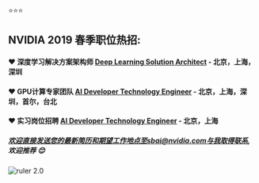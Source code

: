 :star::star::star:
## NVIDIA 2019 春季职位热招:


#### :hearts: 深度学习解决方案架构师 [Deep Learning Solution Architect](/Deep-Learning-Solution-Architect.md) - 北京，上海，深圳

#### :hearts: GPU计算专家团队 [AI Developer Technology Engineer](/AI_Developer_Technology_Engineer.md) - 北京，上海，深圳，首尔，台北

#### :hearts: 实习岗位招聘 [AI Developer Technology Engineer](/Intern/Intern_AI-Developer-Technology-Engineer.md) - 北京，上海


##### 欢迎直接发送您的最新简历和期望工作地点至sbai@nvidia.com与我取得联系, 欢迎推荐 :blush:


![ruler 2.0](https://gear.nvidia.com/Assets/ProductImages/NV00-0390-2_Full.jpg)

